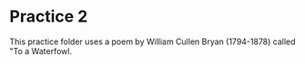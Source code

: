 # Practice 2

This practice folder uses a poem by William Cullen Bryan (1794-1878) called "To a Waterfowl.
